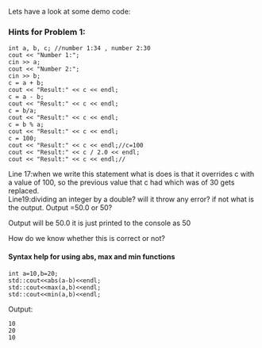Lets have a look at some demo code:
### Hints for Problem 1:
```
int a, b, c; //number 1:34 , number 2:30
cout << "Number 1:";
cin >> a; 
cout << "Number 2:";
cin >> b;
c = a + b;
cout << "Result:" << c << endl;
c = a - b;
cout << "Result:" << c << endl;
c = b/a;
cout << "Result:" << c << endl;
c = b % a;
cout << "Result:" << c << endl;
c = 100;
cout << "Result:" << c << endl;//c=100
cout << "Result:" << c / 2.0 << endl;
cout << "Result:" << c << endl;//
```
Line 17:when we write this statement what is does is that it overrides c with a value of 100, so the previous value that c had which was of 30 gets replaced.     
Line19:dividing an integer by a double? will it throw any error? if not what is the output. Output =50.0 or 50?                 

Output will be 50.0 it is just printed to the console as 50 

How do we know whether this is correct or not? 

#### Syntax help for using abs, max and min functions
```
int a=10,b=20;
std::cout<<abs(a-b)<<endl;
std::cout<<max(a,b)<<endl;
std::cout<<min(a,b)<<endl;
```
Output:
```
10
20
10
```
